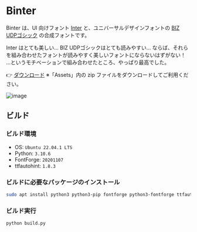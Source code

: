 # Binter

Binter は、UI 向けフォント [Inter](https://github.com/rsms/inter) と、ユニバーサルデザインフォントの [BIZ UDPゴシック](https://github.com/googlefonts/morisawa-biz-ud-gothic) の合成フォントです。

Inter はとても美しい… BIZ UDPゴシックはとても読みやすい… ならば、それらを組み合わせたフォントが読みやすく美しいフォントにならないはずがない！  
…というモチベーションで組み合わせたところ、やっぱり最高でした。

👉 [ダウンロード](https://github.com/yuru7/Binter/releases)
※「Assets」内の zip ファイルをダウンロードしてご利用ください。

![image](https://user-images.githubusercontent.com/13458509/207849673-4736a9c6-f7ff-4bfe-b266-8426eabe01d9.png)

## ビルド

### ビルド環境

- OS: `Ubuntu 22.04.1 LTS`
- Python: `3.10.6`
- FontForge: `20201107`
- ttfautohint: `1.8.3`

### ビルドに必要なパッケージのインストール

```sh
sudo apt install python3 python3-pip fontforge python3-fontforge ttfautohint
```

### ビルド実行

```sh
python build.py
```
